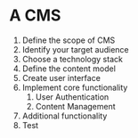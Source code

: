 # A CMS

1. Define the scope of CMS
2. Identify your target audience
3. Choose a technology stack
4. Define the content model
5. Create user interface
6. Implement core functionality
   1. User Authentication
   2. Content Management
7. Additional functionality
8. Test
